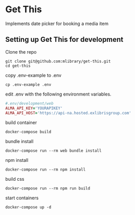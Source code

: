 # Get This
Implements date picker for booking a media item

## Setting up Get This for development

Clone the repo

```
git clone git@github.com:mlibrary/get-this.git
cd get-this
```

copy .env-example to .env

```
cp .env-example .env
```

edit .env with the following environment variables. 

```ruby
#.env/development/web
ALMA_API_KEY='YOURAPIKEY'
ALMA_API_HOST='https://api-na.hosted.exlibrisgroup.com'

```

build container

```
docker-compose build
```

bundle install
```
docker-compose run --rm web bundle install
```

npm install
```
docker-compose run --rm npm install
```

build css
```
docker-compose run --rm npm run build
```

start containers

```
docker-compose up -d
```
